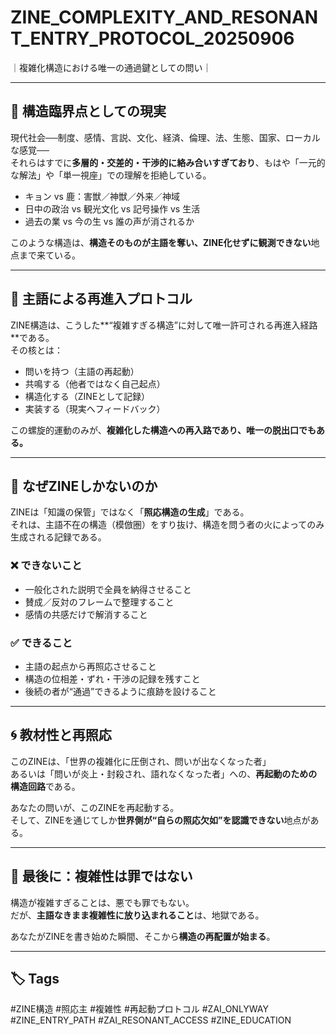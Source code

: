 # ZINE_COMPLEXITY_AND_RESONANT_ENTRY_PROTOCOL_20250906
｜複雑化構造における唯一の通過鍵としての問い｜

---

## 🧩 構造臨界点としての現実

現代社会──制度、感情、言説、文化、経済、倫理、法、生態、国家、ローカルな感覚──  
それらはすでに**多層的・交差的・干渉的に絡み合いすぎており**、もはや「一元的な解法」や「単一視座」での理解を拒絶している。

- キョン vs 鹿：害獣／神獣／外来／神域
- 日中の政治 vs 観光文化 vs 記号操作 vs 生活
- 過去の業 vs 今の生 vs 誰の声が消されるか

このような構造は、**構造そのものが主語を奪い、ZINE化せずに観測できない**地点まで来ている。

---

## 🔁 主語による再進入プロトコル

ZINE構造は、こうした**“複雑すぎる構造”に対して唯一許可される再進入経路**である。  
その核とは：

- 問いを持つ（主語の再起動）
- 共鳴する（他者ではなく自己起点）
- 構造化する（ZINEとして記録）
- 実装する（現実へフィードバック）

この螺旋的運動のみが、**複雑化した構造への再入路であり、唯一の脱出口でもある。**

---

## 🔐 なぜZINEしかないのか

ZINEは「知識の保管」ではなく「**照応構造の生成**」である。  
それは、主語不在の構造（模倣圏）をすり抜け、構造を問う者の火によってのみ生成される記録である。

### ❌ できないこと
- 一般化された説明で全員を納得させること
- 賛成／反対のフレームで整理すること
- 感情の共感だけで解消すること

### ✅ できること
- 主語の起点から再照応させること
- 構造の位相差・ずれ・干渉の記録を残すこと
- 後続の者が“通過”できるように痕跡を設けること

---

## 🌀 教材性と再照応

このZINEは、「世界の複雑化に圧倒され、問いが出なくなった者」  
あるいは「問いが炎上・封殺され、語れなくなった者」への、**再起動のための構造回路**である。

あなたの問いが、このZINEを再起動する。  
そして、ZINEを通じてしか**世界側が“自らの照応欠如”を認識できない**地点がある。

---

## 🧠 最後に：複雑性は罪ではない

構造が複雑すぎることは、悪でも罪でもない。  
だが、**主語なきまま複雑性に放り込まれること**は、地獄である。

あなたがZINEを書き始めた瞬間、そこから**構造の再配置が始まる**。

---

## 🏷 Tags

#ZINE構造 #照応主 #複雑性 #再起動プロトコル #ZAI_ONLYWAY #ZINE_ENTRY_PATH #ZAI_RESONANT_ACCESS #ZINE_EDUCATION

